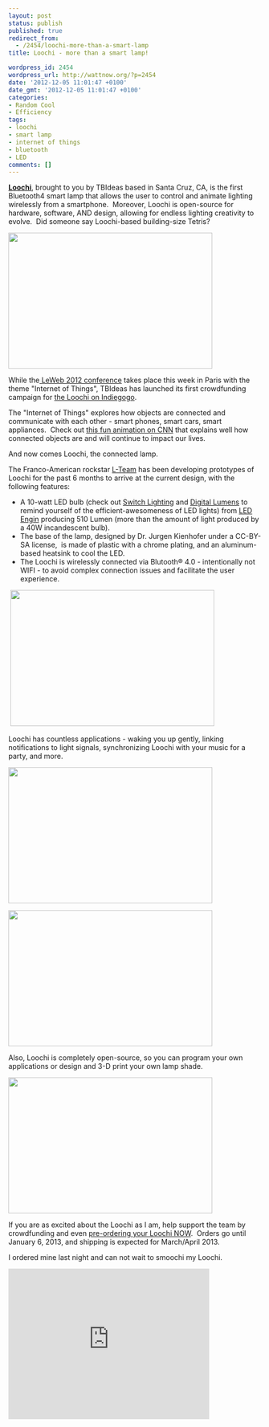```yaml
---
layout: post
status: publish
published: true
redirect_from:
  - /2454/loochi-more-than-a-smart-lamp
title: Loochi - more than a smart lamp!

wordpress_id: 2454
wordpress_url: http://wattnow.org/?p=2454
date: '2012-12-05 11:01:47 +0100'
date_gmt: '2012-12-05 11:01:47 +0100'
categories:
- Random Cool
- Efficiency
tags:
- loochi
- smart lamp
- internet of things
- bluetooth
- LED
comments: []
---
```

<p><a href="http://www.tbideas.com/index.php"><strong>Loochi</strong></a>, brought to you by TBIdeas based in Santa Cruz, CA, is the first Bluetooth4 smart lamp that allows the user to control and animate lighting wirelessly from a smartphone. &nbsp;Moreover, Loochi is open-source for hardware, software, AND design, allowing for endless lighting creativity to evolve. &nbsp;Did someone say Loochi-based building-size Tetris?</p>
<p><a href="http://www.indiegogo.com/loochi?c=home"><img class="alignnone  wp-image-2457" title="loochi-introducing" src="{{ 'assets/from-wordpress/uploads/2012/12/loochi-introducing.jpg' | relative_url }}" alt="" width="406" height="271" /></a></p>
<p>While the<a href="http://paris.leweb.co/"> LeWeb 2012 conference</a> takes place this week in Paris with the theme "Internet of Things", TBIdeas has launched its first crowdfunding campaign for <a href="http://www.indiegogo.com/loochi?c=home">the Loochi on Indiegogo</a>.</p>
<p>The "Internet of Things" explores how objects are connected and communicate with each other - smart phones, smart cars, smart appliances. &nbsp;Check out <a href="http://edition.cnn.com/2012/12/04/business/leweb-parallax-internet-things/index.html?hpt=hp_c3">this fun animation on CNN</a> that explains well how connected objects are and will continue to impact our lives.</p>
<p>And now comes Loochi, the connected lamp.</p>
<p>The Franco-American rockstar&nbsp;<a href="http://www.indiegogo.com/loochi?c=home">L-Team</a> has been developing prototypes of Loochi for the past 6 months to arrive at the current design, with the following features:</p>
<ul>
<li>A 10-watt LED bulb (check out <a title="Switch Lighting.  Savings that will light you up." href="http://wattnow.org/1085/switch-lighting-savings-that-will-light-you-up">Switch Lighting</a> and <a title="Digital Lumens.  Intelligent lighting systems." href="http://wattnow.org/952/digital-lumens-intelligent-lighting-systems">Digital Lumens</a>&nbsp;to remind yourself of the efficient-awesomeness of LED lights) from <a href="http://www.ledengin.com/">LED Engin</a> producing 510 Lumen (more than the amount of light produced by a 40W incandescent bulb).</li>
<li>The base of the lamp, designed by Dr. Jurgen Kienhofer under a CC-BY-SA license, &nbsp;is made of plastic with a chrome plating, and an aluminum-based heatsink to cool the LED.</li>
<li>The Loochi is wirelessly connected via Blutooth&reg; 4.0 - intentionally not WIFI - to avoid complex connection issues and facilitate the user experience.</li>
</ul>
<div >&nbsp;<a href="http://www.tbideas.com/"><img class="alignnone  wp-image-2458" title="loochi-phone" src="{{ 'assets/from-wordpress/uploads/2012/12/loochi-phone.jpg' | relative_url }}" alt="" width="406" height="271" /></a></div>
<p>Loochi has countless applications - waking you up gently, linking notifications to light signals, synchronizing Loochi with your music for a party, and more.</p>
<p><a href="http://www.tbideas.com/"><img class="alignnone  wp-image-2459" title="loochi-wakeup" src="{{ 'assets/from-wordpress/uploads/2012/12/loochi-wakeup.jpg' | relative_url }}" alt="" width="406" height="271" /></a></p>
<p><a href="http://www.tbideas.com/"><img class="alignnone  wp-image-2460" title="loochi-party" src="{{ 'assets/from-wordpress/uploads/2012/12/loochi-party.jpg' | relative_url }}" alt="" width="406" height="271" /></a></p>
<p>Also, Loochi is completely open-source, so you can program your own applications or design and 3-D print your own lamp shade.</p>
<p><a href="http://www.tbideas.com/"><img class="alignnone  wp-image-2455" title="loochi-solder" src="{{ 'assets/from-wordpress/uploads/2012/12/loochi-solder.jpg' | relative_url }}" alt="" width="406" height="271" /></a></p>
<p>If you are as excited about the Loochi as I am, help support the team by crowdfunding and even <a href="http://www.indiegogo.com/loochi?c=home">pre-ordering your Loochi NOW</a>. &nbsp;Orders go until January 6, 2013, and shipping is expected for March/April 2013.</p>
<p>I ordered mine last night and can not wait to smoochi my Loochi.</p>
<p><iframe src="http://player.vimeo.com/video/54558396?title=0&amp;portrait=0" frameborder="0" width="400" height="300"></iframe></p>
<p></p>
